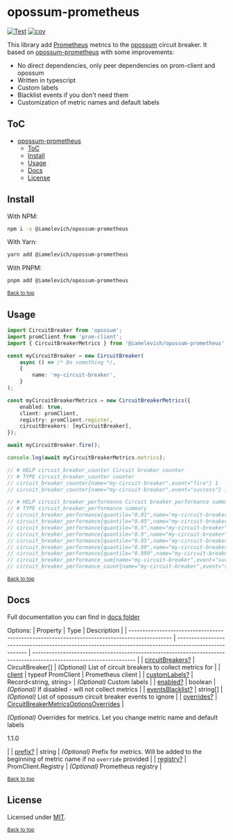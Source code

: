 # opossum-prometheus

[![Test](https://github.com/iamelevich/opossum-prometheus/actions/workflows/test.yml/badge.svg)](https://github.com/iamelevich/opossum-prometheus/actions/workflows/test.yml)
[![cov](https://iamelevich.github.io/opossum-prometheus/badges/coverage.svg)](https://github.com/iamelevich/opossum-prometheus/actions)

This library add [Prometheus](https://prometheus.io/) metrics to the [opossum](https://github.com/nodeshift/opossum) circuit breaker. It based on [opossum-prometheus](https://github.com/nodeshift/opossum-prometheus) with some improvements:

- No direct dependencies, only peer dependencies on prom-client and opossum
- Written in typescript
- Custom labels
- Blacklist events if you don't need them
- Customization of metric names and default labels

## ToC

- [opossum-prometheus](#opossum-prometheus)
  - [ToC](#toc)
  - [Install](#install)
  - [Usage](#usage)
  - [Docs](#docs)
  - [License](#license)

## Install

With NPM:

```sh
npm i -s @iamelevich/opossum-prometheus
```

With Yarn:

```sh
yarn add @iamelevich/opossum-prometheus
```

With PNPM:

```sh
pnpm add @iamelevich/opossum-prometheus
```

<sub>[Back to top](#toc)</sub>

## Usage

```ts
import CircuitBreaker from 'opossum';
import promClient from 'prom-client';
import { CircuitBreakerMetrics } from '@iamelevich/opossum-prometheus';

const myCircuitBreaker = new CircuitBreaker(
    async () => /* Do something */,
    {
        name: 'my-circuit-breaker',
    }
);

const myCircuitBreakerMetrics = new CircuitBreakerMetrics({
    enabled: true,
    client: promClient,
    registry: promClient.register,
    circuitBreakers: [myCircuitBreaker],
});

await myCircuitBreaker.fire();

console.log(await myCircuitBreakerMetrics.metrics);

// # HELP circuit_breaker_counter Circuit breaker counter
// # TYPE circuit_breaker_counter counter
// circuit_breaker_counter{name="my-circuit-breaker",event="fire"} 1
// circuit_breaker_counter{name="my-circuit-breaker",event="success"} 1

// # HELP circuit_breaker_performance Circuit breaker performance summary
// # TYPE circuit_breaker_performance summary
// circuit_breaker_performance{quantile="0.01",name="my-circuit-breaker",event="success"} 0
// circuit_breaker_performance{quantile="0.05",name="my-circuit-breaker",event="success"} 0
// circuit_breaker_performance{quantile="0.5",name="my-circuit-breaker",event="success"} 0
// circuit_breaker_performance{quantile="0.9",name="my-circuit-breaker",event="success"} 0
// circuit_breaker_performance{quantile="0.95",name="my-circuit-breaker",event="success"} 0
// circuit_breaker_performance{quantile="0.99",name="my-circuit-breaker",event="success"} 0
// circuit_breaker_performance{quantile="0.999",name="my-circuit-breaker",event="success"} 0
// circuit_breaker_performance_sum{name="my-circuit-breaker",event="success"} 0
// circuit_breaker_performance_count{name="my-circuit-breaker",event="success"} 1

```

<sub>[Back to top](#toc)</sub>

## Docs

Full documentation you can find in [docs folder](./docs/opossum-prometheus.md)

Options:
| Property | Type | Description |
| --------------------------------------------------------------------------------------------- | ------------------------------------------------------------------------------------------------------ | ------------------------------------------------------------------------------------------------------------------- |
| [circuitBreakers?](./docs/opossum-prometheus.circuitbreakermetricsoptions.circuitbreakers.md) | CircuitBreaker\[\] | _(Optional)_ List of circuit breakers to collect metrics for |
| [client](./docs/opossum-prometheus.circuitbreakermetricsoptions.client.md) | typeof PromClient | Prometheus client |
| [customLabels?](./docs/opossum-prometheus.circuitbreakermetricsoptions.customlabels.md) | Record&lt;string, string&gt; | _(Optional)_ Custom labels |
| [enabled?](./docs/opossum-prometheus.circuitbreakermetricsoptions.enabled.md) | boolean | _(Optional)_ If disabled - will not collect metrics |
| [eventsBlacklist?](./docs/opossum-prometheus.circuitbreakermetricsoptions.eventsblacklist.md) | string\[\] | _(Optional)_ List of opossum circuit breaker events to ignore |
| [overrides?](./docs/opossum-prometheus.circuitbreakermetricsoptions.overrides.md) | [CircuitBreakerMetricsOptionsOverrides](./opossum-prometheus.circuitbreakermetricsoptionsoverrides.md) | <p>_(Optional)_ Overrides for metrics. Let you change metric name and default labels</p><p> 1.1.0</p> |
| [prefix?](./docs/opossum-prometheus.circuitbreakermetricsoptions.prefix.md) | string | _(Optional)_ Prefix for metrics. Will be added to the beginning of metric name if no <code>override</code> provided |
| [registry?](./docs/opossum-prometheus.circuitbreakermetricsoptions.registry.md) | PromClient.Registry | _(Optional)_ Prometheus registry |

<sub>[Back to top](#toc)</sub>

## License

Licensed under [MIT](./LICENSE).

<sub>[Back to top](#toc)</sub>
